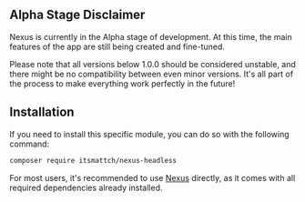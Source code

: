 ## Alpha Stage Disclaimer

Nexus is currently in the Alpha stage of development. At this time, the main
features of the app are still being created and fine-tuned.

Please note that all versions below 1.0.0 should be considered unstable, and
there might be no compatibility between even minor versions. It's all part of
the process to make everything work perfectly in the future!

## Installation

If you need to install this specific module, you can do so with the following
command:

```bash
composer require itsmattch/nexus-headless
```

For most users, it's recommended to
use [Nexus](https://github.com/itsmattch/nexus) directly, as it comes with all
required dependencies already installed.